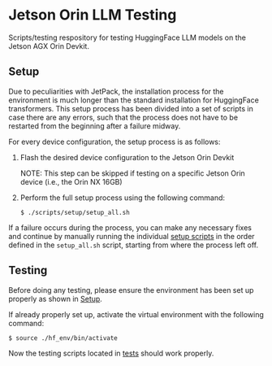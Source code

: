 # Jetson Orin LLM Testing

Scripts/testing respository for testing HuggingFace LLM models on the Jetson AGX Orin Devkit.

## Setup

Due to peculiarities with JetPack, the installation process for the environment is much longer than the standard installation for HuggingFace transformers. This setup process has been divided into a set of scripts in case there are any errors, such that the process does not have to be restarted from the beginning after a failure midway.

For every device configuration, the setup process is as follows:

1. Flash the desired device configuration to the Jetson Orin Devkit

   NOTE: This step can be skipped if testing on a specific Jetson Orin device (i.e., the Orin NX 16GB)

2. Perform the full setup process using the following command:

   ```
   $ ./scripts/setup/setup_all.sh
   ```

If a failure occurs during the process, you can make any necessary fixes and continue by manually running the individual [setup scripts](/scripts/setup/) in the order defined in the ```setup_all.sh``` script, starting from where the process left off.

## Testing

Before doing any testing, please ensure the environment has been set up properly as shown in [Setup](#setup).

If already properly set up, activate the virtual environment with the following command:

```
$ source ./hf_env/bin/activate
```

Now the testing scripts located in [tests](/tests/) should work properly.